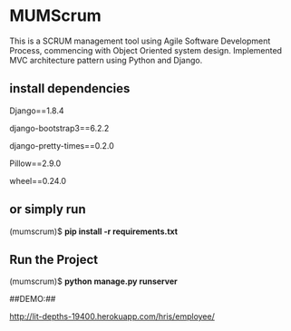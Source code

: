 # MUMScrum #

This is a SCRUM management tool using Agile Software Development Process, commencing with Object Oriented system design. Implemented MVC architecture pattern using Python and Django.

## install dependencies ##

Django==1.8.4

django-bootstrap3==6.2.2

django-pretty-times==0.2.0

Pillow==2.9.0

wheel==0.24.0
## or simply run ##

<path to project>(mumscrum)$ **pip install -r requirements.txt**

## Run the Project ##
<path to project>(mumscrum)$ **python manage.py runserver**

##DEMO:##

http://lit-depths-19400.herokuapp.com/hris/employee/
